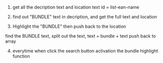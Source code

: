 1. get all the decription text and location
 text id = list-ean-name

2. find out "BUNDLE" text in decription, and get the full text and location
3. Highlight the "BUNDLE" then push back to the location

find the BUNDLE text, split out the text, text + bundle + text push back to array

4. everytime when click the search button activation the bundle highlight function